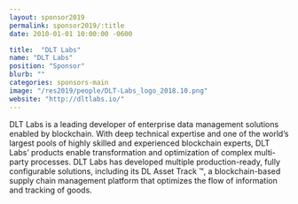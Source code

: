 ```yaml
---
layout: sponsor2019
permalink: sponsor2019/:title
date: 2010-01-01 10:00:00 -0600

title:  "DLT Labs"
name: "DLT Labs"
position: "Sponsor"
blurb: ""
categories: sponsors-main
image: "/res2019/people/DLT-Labs_logo_2018.10.png"
website: "http://dltlabs.io/"
---
```


DLT Labs is a leading developer of enterprise data management solutions enabled by blockchain. With deep technical expertise and one of the world’s largest pools of highly skilled and experienced blockchain experts, DLT Labs’ products enable transformation and optimization of complex multi-party processes. DLT Labs has developed multiple production-ready, fully configurable solutions, including its
DL Asset Track ™, a blockchain-based supply chain management platform that optimizes the
flow of information and tracking of goods.

